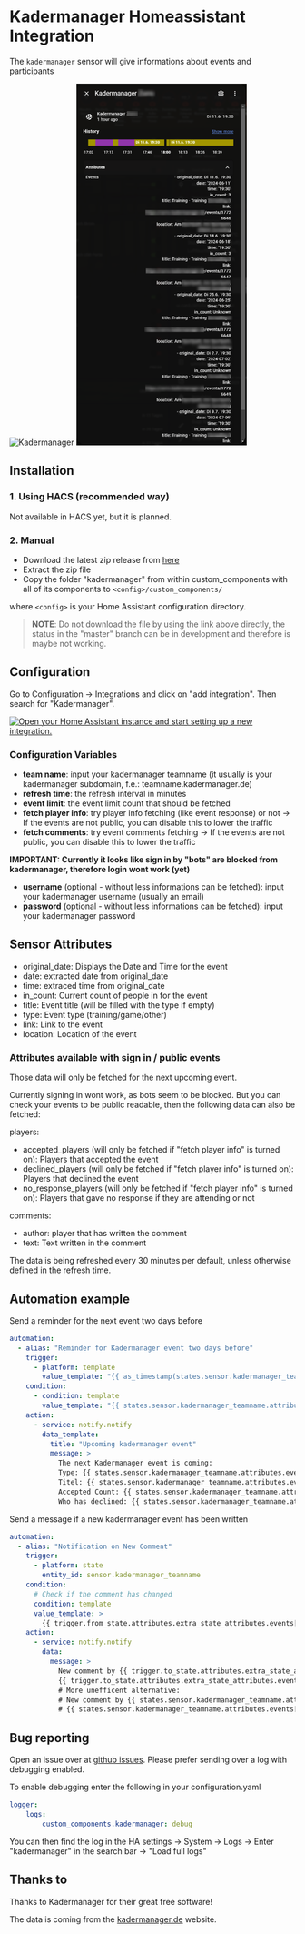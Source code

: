 # Kadermanager Homeassistant Integration
The `kadermanager` sensor will give informations about events and participants

<img src="https://assets1.nimenhuuto.com/assets/logos/kadermanager.de/logo_h128-9f99c175236041ce4e42e770ed364faad6945c046539b14d1828720df6baa426.png" alt="Kadermanager" width="300px">

<img src="images/sensor.png" alt="Kadermanager Sensor" width="300px">

## Installation
### 1. Using HACS (recommended way)

Not available in HACS yet, but it is planned.

### 2. Manual

- Download the latest zip release from [here](https://github.com/FaserF/ha-kadermanager/releases/latest)
- Extract the zip file
- Copy the folder "kadermanager" from within custom_components with all of its components to `<config>/custom_components/`

where `<config>` is your Home Assistant configuration directory.

>__NOTE__: Do not download the file by using the link above directly, the status in the "master" branch can be in development and therefore is maybe not working.

## Configuration

Go to Configuration -> Integrations and click on "add integration". Then search for "Kadermanager".

[![Open your Home Assistant instance and start setting up a new integration.](https://my.home-assistant.io/badges/config_flow_start.svg)](https://my.home-assistant.io/redirect/config_flow_start/?domain=kadermanager)

### Configuration Variables
- **team name**: input your kadermanager teamname (it usually is your kadermanager subdomain, f.e.: teamname.kadermanager.de)
- **refresh time**: the refresh interval in minutes
- **event limit**: the event limit count that should be fetched
- **fetch player info**: try player info fetching (like event response) or not -> If the events are not public, you can disable this to lower the traffic
- **fetch comments**: try event comments fetching -> If the events are not public, you can disable this to lower the traffic

**IMPORTANT: Currently it looks like sign in by "bots" are blocked from kadermanager, therefore login wont work (yet)**
- **username** (optional - without less informations can be fetched): input your kadermanager username (usually an email)
- **password** (optional - without less informations can be fetched): input your kadermanager password

## Sensor Attributes
- original_date: Displays the Date and Time for the event
- date: extracted date from original_date
- time: extraced time from original_date
- in_count: Current count of people in for the event
- title: Event title (will be filled with the type if empty)
- type: Event type (training/game/other)
- link: Link to the event
- location: Location of the event

### Attributes available with sign in / public events
Those data will only be fetched for the next upcoming event.

Currently signing in wont work, as bots seem to be blocked. But you can check your events to be public readable, then the following data can also be fetched: 

players: 
- accepted_players (will only be fetched if "fetch player info" is turned on): Players that accepted the event
- declined_players (will only be fetched if "fetch player info" is turned on): Players that declined the event
- no_response_players (will only be fetched if "fetch player info" is turned on): Players that gave no response if they are attending or not

comments: 
- author: player that has written the comment
- text: Text written in the comment

The data is being refreshed every 30 minutes per default, unless otherwise defined in the refresh time.

## Automation example
Send a reminder for the next event two days before

```yaml
automation:
  - alias: "Reminder for Kadermanager event two days before"
    trigger:
      - platform: template
        value_template: "{{ as_timestamp(states.sensor.kadermanager_teamname.attributes.events[0].date) - as_timestamp(now()) <= 2 * 24 * 3600 }}"
    condition:
      - condition: template
        value_template: "{{ states.sensor.kadermanager_teamname.attributes.events }}"
    action:
      - service: notify.notify
        data_template:
          title: "Upcoming kadermanager event"
          message: >
            The next Kadermanager event is coming:
            Type: {{ states.sensor.kadermanager_teamname.attributes.events[0].type }}
            Titel: {{ states.sensor.kadermanager_teamname.attributes.events[0].title }}
            Accepted Count: {{ states.sensor.kadermanager_teamname.attributes.events[0].in_count }}
            Who has declined: {{ states.sensor.kadermanager_teamname.attributes.events[0].players.declined_players | join(', ') }}
```

Send a message if a new kadermanager event has been written
```yaml
automation:
  - alias: "Notification on New Comment"
    trigger:
      - platform: state
        entity_id: sensor.kadermanager_teamname
    condition:
      # Check if the comment has changed
      condition: template
      value_template: >
        {{ trigger.from_state.attributes.extra_state_attributes.events[0].comments != trigger.to_state.attributes.extra_state_attributes.events[0].comments }}
    action:
      - service: notify.notify
        data:
          message: >
            New comment by {{ trigger.to_state.attributes.extra_state_attributes.events[0].comments[0].author }}:
            {{ trigger.to_state.attributes.extra_state_attributes.events[0].comments[0].text }}
            # More unefficent alternative: 
            # New comment by {{ states.sensor.kadermanager_teamname.attributes.events[0].comments[0].author }}: 
            # {{ states.sensor.kadermanager_teamname.attributes.events[0].comments[0].text }}
```

## Bug reporting
Open an issue over at [github issues](https://github.com/FaserF/ha-kadermanager/issues). Please prefer sending over a log with debugging enabled.

To enable debugging enter the following in your configuration.yaml

```yaml
logger:
    logs:
        custom_components.kadermanager: debug
```

You can then find the log in the HA settings -> System -> Logs -> Enter "kadermanager" in the search bar -> "Load full logs"

## Thanks to
Thanks to Kadermanager for their great free software!

The data is coming from the [kadermanager.de](https://kadermanager.de/) website.
